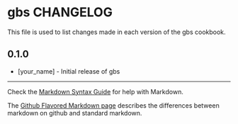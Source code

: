 gbs CHANGELOG
=============

This file is used to list changes made in each version of the gbs cookbook.

0.1.0
-----
- [your_name] - Initial release of gbs

- - -
Check the [Markdown Syntax Guide](http://daringfireball.net/projects/markdown/syntax) for help with Markdown.

The [Github Flavored Markdown page](http://github.github.com/github-flavored-markdown/) describes the differences between markdown on github and standard markdown.
